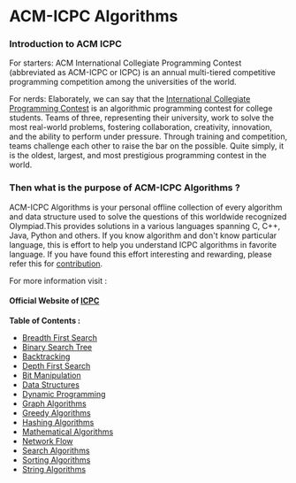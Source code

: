# ACM-ICPC Algorithms

### Introduction to ACM ICPC
For starters: ACM International Collegiate Programming Contest (abbreviated as ACM-ICPC or ICPC) is an annual multi-tiered competitive programming competition among the universities of the world. 

For nerds: Elaborately, we can say that the [International Collegiate Programming Contest](https://en.wikipedia.org/wiki/ACM_International_Collegiate_Programming_Contest) is an algorithmic programming contest for college students. Teams of three, representing their university, work to solve the most real-world problems, fostering collaboration, creativity, innovation, and the ability to perform under pressure. Through training and competition, teams challenge each other to raise the bar on the possible. Quite simply, it is the oldest, largest, and most prestigious programming contest in the world. 

### Then what is the purpose of ACM-ICPC Algorithms ?
ACM-ICPC Algorithms is your personal offline collection of every algorithm and data structure used to solve the questions of this worldwide recognized Olympiad.This provides solutions in a various languages spanning C, C++, Java, Python and others.
If you know algorithm and don't know particular language, this is effort to help you understand ICPC algorithms in favorite language.
If you have found this effort interesting and rewarding, please refer this for [contribution](https://github.com/matthewsamuel95/ACM-ICPC-Algorithms/blob/master/CONTRIBUTING.md).


For more information visit : 
#### Official Website of [ICPC](https://icpc.baylor.edu/)



>



**Table of Contents :**

* [Breadth First Search](/BFS)
* [Binary Search Tree](/BST)
* [Backtracking](/BackTracking)
* [Depth First Search](/DFS)
* [Bit Manipulation](/BitManipulation)
* [Data Structures](/Data%20Structures)
* [Dynamic Programming](/DP)
* [Graph Algorithms](/Graph) 
* [Greedy Algorithms](/Greedy/Kruskal’sMinimumSpanningTree)
* [Hashing Algorithms](/Hashing) 
* [Mathematical Algorithms](/Math)
* [Network Flow](/NetworkFlow)
* [Search Algorithms](/Search) 
* [Sorting Algorithms](/Sorting)
* [String Algorithms](/String)
